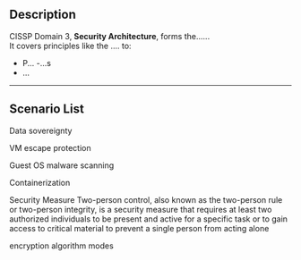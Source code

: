 ## Description  
CISSP Domain 3, **Security Architecture**, forms the......  
It covers principles like the .... to:  
- P...
-...s  
- ...

---

## Scenario List

Data sovereignty

VM escape protection

Guest OS malware scanning

Containerization

Security Measure
Two-person control, also known as the two-person rule or two-person integrity, is a security measure that requires at least two authorized individuals to be present and active for a specific task or to gain access to critical material to prevent a single person from acting alone


encryption algorithm modes

